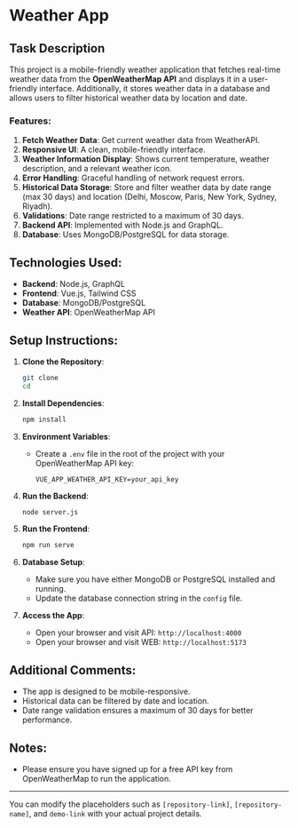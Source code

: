 # Weather App

## Task Description
This project is a mobile-friendly weather application that fetches real-time weather data from the **OpenWeatherMap API** and displays it in a user-friendly interface. Additionally, it stores weather data in a database and allows users to filter historical weather data by location and date.

### Features:
1. **Fetch Weather Data**: Get current weather data from WeatherAPI.
2. **Responsive UI**: A clean, mobile-friendly interface.
3. **Weather Information Display**: Shows current temperature, weather description, and a relevant weather icon.
4. **Error Handling**: Graceful handling of network request errors.
5. **Historical Data Storage**: Store and filter weather data by date range (max 30 days) and location (Delhi, Moscow, Paris, New York, Sydney, Riyadh).
6. **Validations**: Date range restricted to a maximum of 30 days.
7. **Backend API**: Implemented with Node.js and GraphQL.
8. **Database**: Uses MongoDB/PostgreSQL for data storage.

## Technologies Used:
- **Backend**: Node.js, GraphQL
- **Frontend**: Vue.js, Tailwind CSS
- **Database**: MongoDB/PostgreSQL
- **Weather API**: OpenWeatherMap API

## Setup Instructions:

1. **Clone the Repository**:
    ```bash
    git clone 
    cd 
    ```

2. **Install Dependencies**:
    ```bash
    npm install
    ```

3. **Environment Variables**:
   - Create a `.env` file in the root of the project with your OpenWeatherMap API key:
     ```
     VUE_APP_WEATHER_API_KEY=your_api_key
     ```

4. **Run the Backend**:
    ```bash
    node server.js
    ```

5. **Run the Frontend**:
    ```bash
    npm run serve
    ```

6. **Database Setup**:
    - Make sure you have either MongoDB or PostgreSQL installed and running.
    - Update the database connection string in the `config` file.

7. **Access the App**:
    - Open your browser and visit API: `http://localhost:4000`
    - Open your browser and visit WEB: `http://localhost:5173`

## Additional Comments:
- The app is designed to be mobile-responsive.
- Historical data can be filtered by date and location.
- Date range validation ensures a maximum of 30 days for better performance.


## Notes:
- Please ensure you have signed up for a free API key from OpenWeatherMap to run the application.

---

You can modify the placeholders such as `[repository-link]`, `[repository-name]`, and `demo-link` with your actual project details.
